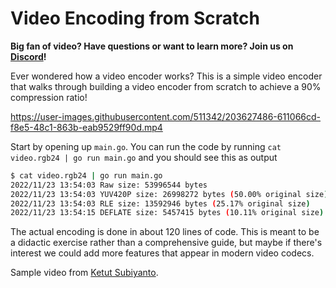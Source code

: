 # Video Encoding from Scratch

**Big fan of video? Have questions or want to learn more? Join us on [Discord](https://discord.gg/dVshPbrggM)!**

Ever wondered how a video encoder works? This is a simple video encoder
that walks through building a video encoder from scratch to achieve a 90% compression ratio!

https://user-images.githubusercontent.com/511342/203627486-611066cd-f8e5-48c1-863b-eab9529ff90d.mp4

Start by opening up `main.go`. You can run the code by running
`cat video.rgb24 | go run main.go` and you should see this as output

```sh
$ cat video.rgb24 | go run main.go
2022/11/23 13:54:03 Raw size: 53996544 bytes
2022/11/23 13:54:03 YUV420P size: 26998272 bytes (50.00% original size)
2022/11/23 13:54:03 RLE size: 13592946 bytes (25.17% original size)
2022/11/23 13:54:15 DEFLATE size: 5457415 bytes (10.11% original size)
```

The actual encoding is done in about 120 lines of code. This is meant
to be a didactic exercise rather than a comprehensive guide, but maybe
if there's interest we could add more features that appear in modern video
codecs.

Sample video from [Ketut Subiyanto](https://www.pexels.com/video/a-little-girl-preparing-a-scramble-egg-meal-4823190/).

